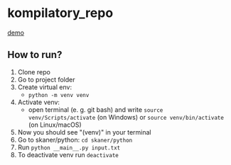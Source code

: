 # kompilatory_repo

[demo](https://mikkdud.github.io/kompilatory_repo/)

## How to run?
1. Clone repo
2. Go to project folder 
3. Create virtual env:
   - `python -m venv venv`
4. Activate venv:
   - open terminal (e. g. git bash) and write `source venv/Scripts/activate` (on Windows) or `source venv/bin/activate` (on Linux/macOS)
5. Now you should see "(venv)" in your terminal
6. Go to skaner/python: `cd skaner/python`
7. Run `python __main__.py input.txt`
8. To deactivate venv run `deactivate`
